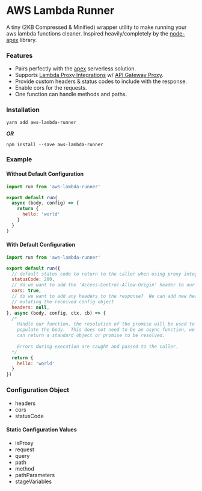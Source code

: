 # AWS Lambda Runner

A tiny (2KB Compressed & Minified) wrapper utility to make running your
aws lambda functions cleaner.  Inspired heavily/completely by the [node-apex](https://github.com/apex/node-apex) 
library.  

### Features

 - Pairs perfectly with the [apex](https://github.com/apex/apex) serverless solution.
 - Supports [Lambda Proxy Integrations](http://docs.aws.amazon.com/apigateway/latest/developerguide/api-gateway-create-api-as-simple-proxy-for-lambda.html) w/ [API Gateway Proxy](http://docs.aws.amazon.com/apigateway/latest/developerguide/api-gateway-set-up-simple-proxy.html#api-gateway-simple-proxy-for-lambda-input-format).
 - Provide custom headers & status codes to include with the response.
 - Enable cors for the requests.
 - One function can handle methods and paths.

### Installation

```
yarn add aws-lambda-runner
```

***OR***

```
npm install --save aws-lambda-runner
```

### Example

#### Without Default Configuration

```js
import run from 'aws-lambda-runner'

export default run(
  async (body, config) => {
    return {
      hello: 'world'
    }
  }
)
```

#### With Default Configuration

```js
import run from 'aws-lambda-runner'

export default run({
  // default status code to return to the caller when using proxy integration.
  statusCode: 200,
  // do we want to add the 'Access-Control-Allow-Origin' header to our response?
  cors: true,
  // do we want to add any headers to the response?  We can add new headers by
  // mutating the received config object
  headers: null,
}, async (body, config, ctx, cb) => {
  /*
    Handle our function, the resolution of the promise will be used to 
    populate the body.  This does not need to be an async function, we 
    can return a standard object or promise to be resolved.  
    
    Errors during execution are caught and passed to the caller.
  */
  return {
    hello: 'world'
  }
})
```

### Configuration Object

 - headers
 - cors
 - statusCode

#### Static Configuration Values

 - isProxy
 - request
 - query
 - path
 - method
 - pathParameters
 - stageVariables